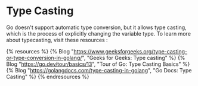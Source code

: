 # Type Casting

Go doesn't support automatic type conversion, but it allows type casting, which is the process of explicitly changing the variable type. To learn more about typecasting, visit these resources :

{% resources %}
  {% Blog "https://www.geeksforgeeks.org/type-casting-or-type-conversion-in-golang/", "Geeks for Geeks: Type casting" %}
  {% Blog "https://go.dev/tour/basics/13", "Tour of Go: Type Casting Basics" %}
  {% Blog "https://golangdocs.com/type-casting-in-golang", "Go Docs: Type Casting" %}
{% endresources %}
